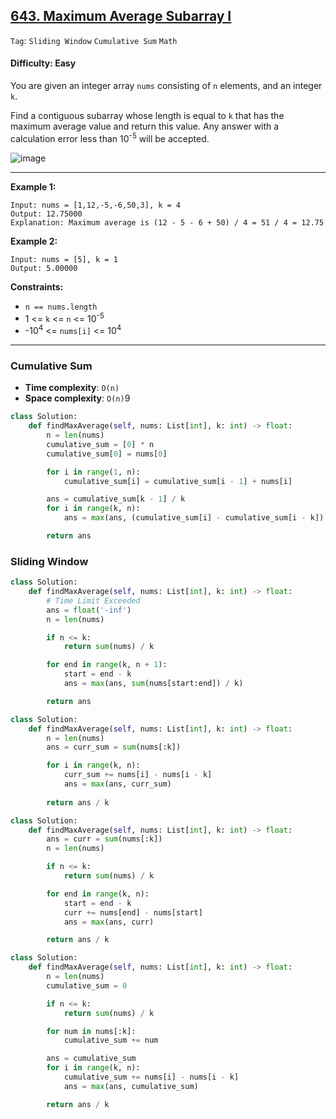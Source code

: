 ## [643. Maximum Average Subarray I](https://leetcode.com/problems/maximum-average-subarray-i)

```Tag```: ```Sliding Window``` ```Cumulative Sum``` ```Math```

#### Difficulty: Easy

You are given an integer array ```nums``` consisting of ```n``` elements, and an integer ```k```.

Find a contiguous subarray whose length is equal to ```k``` that has the maximum average value and return this value. Any answer with a calculation error less than 10<sup>-5</sup> will be accepted.

![image](https://github.com/quananhle/Python/assets/35042430/75b38bba-1534-4ecf-885c-360ea8a21af0)

---

__Example 1:__
```
Input: nums = [1,12,-5,-6,50,3], k = 4
Output: 12.75000
Explanation: Maximum average is (12 - 5 - 6 + 50) / 4 = 51 / 4 = 12.75
```

__Example 2:__
```
Input: nums = [5], k = 1
Output: 5.00000
```

__Constraints:__

- ```n == nums.length```
- 1 <= ```k``` <= ```n``` <= 10<sup>-5</sup>
- -10<sup>4</sup> <= ```nums[i]``` <= 10<sup>4</sup>

---

### Cumulative Sum

- __Time complexity__: ```O(n)```
- __Space complexity__: ```O(n)```9

```Python
class Solution:
    def findMaxAverage(self, nums: List[int], k: int) -> float:
        n = len(nums)
        cumulative_sum = [0] * n
        cumulative_sum[0] = nums[0]

        for i in range(1, n):
            cumulative_sum[i] = cumulative_sum[i - 1] + nums[i]

        ans = cumulative_sum[k - 1] / k
        for i in range(k, n):
            ans = max(ans, (cumulative_sum[i] - cumulative_sum[i - k]) / k)

        return ans
```

### Sliding Window

```Python
class Solution:
    def findMaxAverage(self, nums: List[int], k: int) -> float:
        # Time Limit Exceeded
        ans = float('-inf')
        n = len(nums)

        if n <= k:
            return sum(nums) / k

        for end in range(k, n + 1):
            start = end - k
            ans = max(ans, sum(nums[start:end]) / k)

        return ans
```

```Python
class Solution:
    def findMaxAverage(self, nums: List[int], k: int) -> float:
        n = len(nums)
        ans = curr_sum = sum(nums[:k])

        for i in range(k, n):
            curr_sum += nums[i] - nums[i - k]
            ans = max(ans, curr_sum)
        
        return ans / k
```

```Python
class Solution:
    def findMaxAverage(self, nums: List[int], k: int) -> float:
        ans = curr = sum(nums[:k])
        n = len(nums)

        if n <= k:
            return sum(nums) / k

        for end in range(k, n):
            start = end - k
            curr += nums[end] - nums[start]
            ans = max(ans, curr)

        return ans / k
```

```Python
class Solution:
    def findMaxAverage(self, nums: List[int], k: int) -> float:
        n = len(nums)
        cumulative_sum = 0

        if n <= k:
            return sum(nums) / k

        for num in nums[:k]:
            cumulative_sum += num

        ans = cumulative_sum
        for i in range(k, n):
            cumulative_sum += nums[i] - nums[i - k]
            ans = max(ans, cumulative_sum) 

        return ans / k
```
